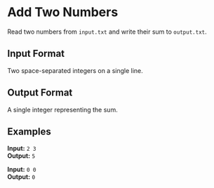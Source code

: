 # Add Two Numbers

Read two numbers from `input.txt` and write their sum to `output.txt`.

## Input Format
Two space-separated integers on a single line.

## Output Format  
A single integer representing the sum.

## Examples

**Input:** `2 3`  
**Output:** `5`

**Input:** `0 0`  
**Output:** `0`